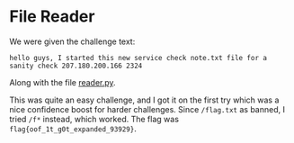 # File Reader
We were given the challenge text:
```
hello guys, I started this new service check note.txt file for a sanity check 207.180.200.166 2324
```

Along with the file [reader.py](reader.py).

This was quite an easy challenge, and I got it on the first try which was a nice confidence boost for harder challenges. Since `/flag.txt` as banned, I tried `/f*` instead, which worked. The flag was `flag{oof_1t_g0t_expanded_93929}`.